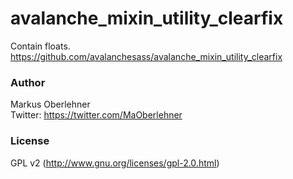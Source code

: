 # avalanche_mixin_utility_clearfix
Contain floats.  
https://github.com/avalanchesass/avalanche_mixin_utility_clearfix

### Author
Markus Oberlehner  
Twitter: https://twitter.com/MaOberlehner

### License
GPL v2 (http://www.gnu.org/licenses/gpl-2.0.html)
